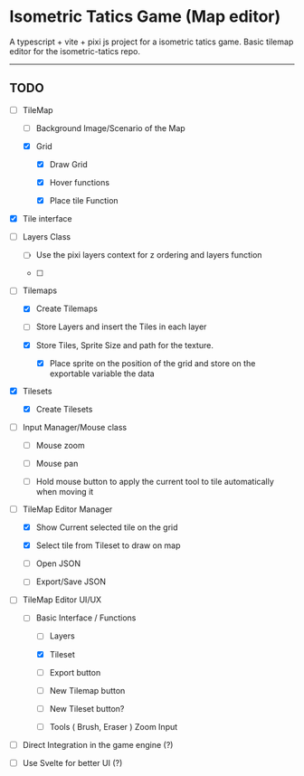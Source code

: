 # Isometric Tatics Game (Map editor)

A typescript + vite + pixi js project for a isometric tatics game. Basic tilemap editor for the isometric-tatics repo.

---

## TODO

- [ ] TileMap
  
  - [ ] Background Image/Scenario of the Map
  
  - [x] Grid
    
    - [x] Draw Grid 
    
    - [x] Hover functions
    
    - [x] Place tile Function

- [x] Tile interface

- [ ] Layers Class
  
  - [ ] Use the pixi layers context for z ordering and layers function
  
  - [ ] 

- [ ] Tilemaps
  
  - [x] Create Tilemaps
  
  - [ ] Store Layers and insert the Tiles in each layer
  
  - [x] Store Tiles, Sprite Size and path for the texture.
    
    - [x] Place sprite on the position of the grid and store on the exportable variable the data

- [x] Tilesets
  
  - [x] Create Tilesets

- [ ] Input Manager/Mouse class 
  
  - [ ] Mouse zoom
  
  - [ ] Mouse pan
  
  - [ ] Hold mouse button to apply the current tool to tile automatically when moving it

- [ ] TileMap Editor Manager
  
  - [x] Show Current selected tile on the grid
  
  - [x] Select tile from Tileset to draw on map
  
  - [ ] Open JSON
  
  - [ ] Export/Save JSON

- [ ] TileMap Editor UI/UX
  
  - [ ] Basic Interface / Functions
    
    - [ ] Layers
    
    - [x] Tileset
    
    - [ ] Export button
    
    - [ ] New Tilemap button
    
    - [ ] New Tileset button?
    
    - [ ] Tools ( Brush, Eraser ) Zoom Input

- [ ] Direct Integration in the game engine (?)

- [ ] Use Svelte for better UI (?)
